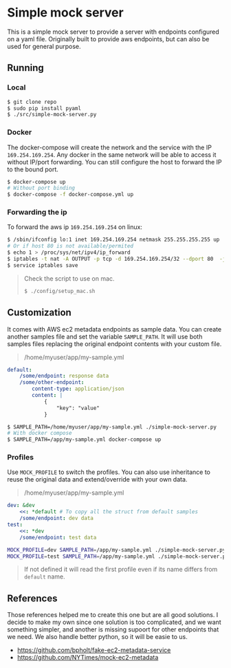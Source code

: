 # Simple mock server

This is a simple mock server to provide a server with endpoints configured on a yaml file. Originally built to provide aws endpoints, but can also be used for general purpose.

## Running

### Local

```bash
$ git clone repo
$ sudo pip install pyaml
$ ./src/simple-mock-server.py
```

### Docker

The docker-compose will create the network and the service with the IP `169.254.169.254`. Any docker in the same network will be able to access it without IP/port forwarding. You can still configure the host to forward the IP to the bound port.

```bash
$ docker-compose up
# Without port binding
$ docker-compose -f docker-compose.yml up
```

### Forwarding the ip

To forward the aws ip `169.254.169.254` on linux:

```bash
$ /sbin/ifconfig lo:1 inet 169.254.169.254 netmask 255.255.255.255 up
# Or if host 80 is not available/permited
$ echo 1 > /proc/sys/net/ipv4/ip_forward
$ iptables -t nat -A OUTPUT -p tcp -d 169.254.169.254/32 --dport 80  -j DNAT --to-destination 169.254.169.254:8111
$ service iptables save
```

> Check the script to use on mac.
>
> ```bash
> $ ./config/setup_mac.sh
> ```

## Customization

It comes with AWS ec2 metadata endpoints as sample data. You can create another samples file and set the variable `SAMPLE_PATH`. It will use both samples files replacing the original endpoint contents with your custom file.

> /home/myuser/app/my-sample.yml
```yaml
default:
    /some/endpoint: response data
    /some/other-endpoint:
        content-type: application/json
        content: |
            {
                "key": "value"
            }
```

```bash
$ SAMPLE_PATH=/home/myuser/app/my-sample.yml ./simple-mock-server.py
# With docker compose
$ SAMPLE_PATH=/app/my-sample.yml docker-compose up
```
### Profiles

Use `MOCK_PROFILE` to switch the profiles. You can also use inheritance to reuse the original data and extend/override with your own data.

> /home/myuser/app/my-sample.yml
```yaml
dev: &dev
    <<: *default # To copy all the struct from default samples
    /some/endpoint: dev data
test:
    <<: *dev
    /some/endpoint: test data
```

```bash
MOCK_PROFILE=dev SAMPLE_PATH=/app/my-sample.yml ./simple-mock-server.py
MOCK_PROFILE=test SAMPLE_PATH=/app/my-sample.yml ./simple-mock-server.py
```

> If not defined it will read the first profile even if its name differs from `default` name.

## References

Those references helped me to create this one but are all good solutions. I decide to make my own since one solution is too complicated, and we want something simpler, and another is missing supoort for other endpoints that we need. We also handle better python, so it will be easie to us.

- https://github.com/bpholt/fake-ec2-metadata-service
- https://github.com/NYTimes/mock-ec2-metadata
